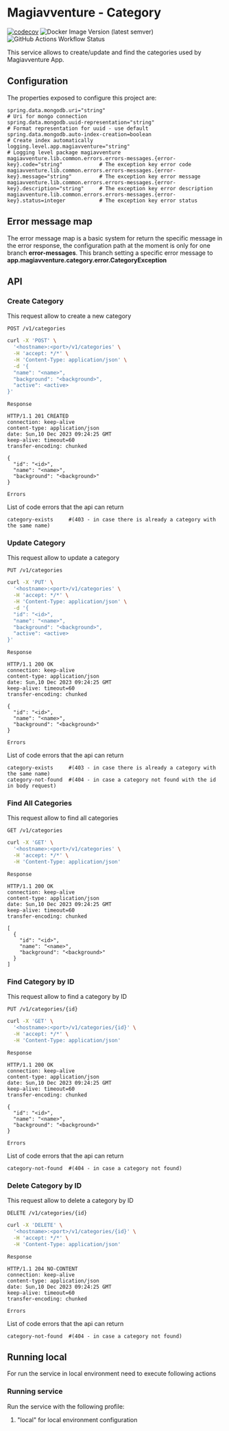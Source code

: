 # Magiavventure - Category
[![codecov](https://codecov.io/gh/Magiavventure/category/graph/badge.svg?token=VI7YRGTGXZ)](https://codecov.io/gh/Magiavventure/category)
![Docker Image Version (latest semver)](https://img.shields.io/docker/v/magiavventure/category)
![GitHub Actions Workflow Status](https://img.shields.io/github/actions/workflow/status/Magiavventure/category/build.yml)

This service allows to create/update and find the categories used by Magiavventure App.

## Configuration
The properties exposed to configure this project are:
```properties
spring.data.mongodb.uri="string"                                                     # Uri for mongo connection
spring.data.mongodb.uuid-representation="string"                                     # Format representation for uuid - use default
spring.data.mongodb.auto-index-creation=boolean                                      # Create index automatically
logging.level.app.magiavventure="string"                                             # Logging level package magiavventure
magiavventure.lib.common.errors.errors-messages.{error-key}.code="string"            # The exception key error code
magiavventure.lib.common.errors.errors-messages.{error-key}.message="string"         # The exception key error message
magiavventure.lib.common.errors.errors-messages.{error-key}.description="string"     # The exception key error description
magiavventure.lib.common.errors.errors-messages.{error-key}.status=integer           # The exception key error status
```

## Error message map
The error message map is a basic system for return the specific message in the error response, 
the configuration path at the moment is only for one branch **error-messages**.
This branch setting a specific error message to **app.magiavventure.category.error.CategoryException**


## API
### Create Category
This request allow to create a new category

`POST /v1/categories`

```bash
curl -X 'POST' \
  '<hostname>:<port>/v1/categories' \
  -H 'accept: */*' \
  -H 'Content-Type: application/json' \
  -d '{
  "name": "<name>",
  "background": "<background>",
  "active": <active>
}'
```
`Response`

```text
HTTP/1.1 201 CREATED
connection: keep-alive 
content-type: application/json 
date: Sun,10 Dec 2023 09:24:25 GMT 
keep-alive: timeout=60 
transfer-encoding: chunked 

{
  "id": "<id>",
  "name": "<name>",
  "background": "<background>"
}
```

`Errors`

List of code errors that the api can return

```properties
category-exists     #(403 - in case there is already a category with the same name)
```
### Update Category
This request allow to update a category

`PUT /v1/categories`

```bash
curl -X 'PUT' \
  '<hostname>:<port>/v1/categories' \
  -H 'accept: */*' \
  -H 'Content-Type: application/json' \
  -d '{
  "id": "<id>",
  "name": "<name>",
  "background": "<background>",
  "active": <active>
}'
```
`Response`

```text
HTTP/1.1 200 OK
connection: keep-alive 
content-type: application/json 
date: Sun,10 Dec 2023 09:24:25 GMT 
keep-alive: timeout=60 
transfer-encoding: chunked 

{
  "id": "<id>",
  "name": "<name>",
  "background": "<background>"
}
```

`Errors`

List of code errors that the api can return

```properties
category-exists     #(403 - in case there is already a category with the same name)
category-not-found  #(404 - in case a category not found with the id in body request)
```

### Find All Categories
This request allow to find all categories

`GET /v1/categories`

```bash
curl -X 'GET' \
  '<hostname>:<port>/v1/categories' \
  -H 'accept: */*' \
  -H 'Content-Type: application/json'
```
`Response`

```text
HTTP/1.1 200 OK
connection: keep-alive 
content-type: application/json 
date: Sun,10 Dec 2023 09:24:25 GMT 
keep-alive: timeout=60 
transfer-encoding: chunked 

[
  {
    "id": "<id>",
    "name": "<name>",
    "background": "<background>"
  }
]
```

### Find Category by ID
This request allow to find a category by ID

`PUT /v1/categories/{id}`

```bash
curl -X 'GET' \
  '<hostname>:<port>/v1/categories/{id}' \
  -H 'accept: */*' \
  -H 'Content-Type: application/json'
```
`Response`

```text
HTTP/1.1 200 OK
connection: keep-alive 
content-type: application/json 
date: Sun,10 Dec 2023 09:24:25 GMT 
keep-alive: timeout=60 
transfer-encoding: chunked 

{
  "id": "<id>",
  "name": "<name>",
  "background": "<background>"
}
```

`Errors`

List of code errors that the api can return

```properties
category-not-found  #(404 - in case a category not found)
```

### Delete Category by ID
This request allow to delete a category by ID

`DELETE /v1/categories/{id}`

```bash
curl -X 'DELETE' \
  '<hostname>:<port>/v1/categories/{id}' \
  -H 'accept: */*' \
  -H 'Content-Type: application/json'
```
`Response`

```text
HTTP/1.1 204 NO-CONTENT
connection: keep-alive 
content-type: application/json 
date: Sun,10 Dec 2023 09:24:25 GMT 
keep-alive: timeout=60 
transfer-encoding: chunked 
```

`Errors`

List of code errors that the api can return

```properties
category-not-found  #(404 - in case a category not found)
```

## Running local
For run the service in local environment need to execute following actions

### Running service
Run the service with the following profile:
1. "local" for local environment configuration
